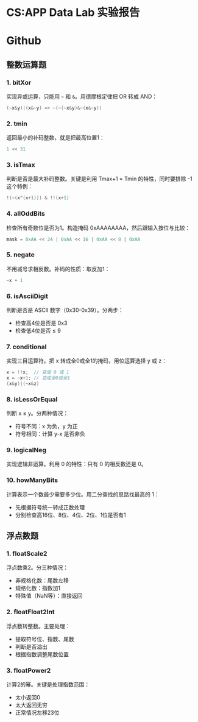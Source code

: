 

# CS:APP Data Lab 实验报告

# Github


## 整数运算题

### 1. bitXor
实现异或运算，只能用 `~` 和 `&`。用德摩根定律把 OR 转成 AND：
```c
(~x&y)|(x&~y) => ~(~(~x&y)&~(x&~y))
```

### 2. tmin
返回最小的补码整数，就是把最高位置1：
```c
1 << 31
```

### 3. isTmax
判断是否是最大补码整数。关键是利用 Tmax+1 = Tmin 的特性，同时要排除 -1 这个特例：
```c
!(~(x^(x+1))) & !!(x+1)
```

### 4. allOddBits
检查所有奇数位是否为1。构造掩码 0xAAAAAAAA，然后跟输入按位与比较：
```c
mask = 0xAA << 24 | 0xAA << 16 | 0xAA << 8 | 0xAA
```

### 5. negate
不用减号求相反数。补码的性质：取反加1：
```c
~x + 1
```

### 6. isAsciiDigit
判断是否是 ASCII 数字（0x30-0x39）。分两步：
- 检查高4位是否是 0x3
- 检查低4位是否 ≤ 9

### 7. conditional
实现三目运算符。把 x 转成全0或全1的掩码，用位运算选择 y 或 z：
```c
x = !!x;  // 变成 0 或 1
x = ~x+1; // 变成全0或全1
(x&y)|(~x&z)
```

### 8. isLessOrEqual
判断 x ≤ y。分两种情况：
- 符号不同：x 为负，y 为正
- 符号相同：计算 y-x 是否非负

### 9. logicalNeg
实现逻辑非运算。利用 0 的特性：只有 0 的相反数还是 0。

### 10. howManyBits
计算表示一个数最少需要多少位。用二分查找的思路找最高的 1：
- 先根据符号统一转成正数处理
- 分别检查高16位、8位、4位、2位、1位是否有1

## 浮点数题

### 1. floatScale2
浮点数乘2。分三种情况：
- 非规格化数：尾数左移
- 规格化数：指数加1
- 特殊值（NaN等）：直接返回

### 2. floatFloat2Int
浮点数转整数。主要处理：
- 提取符号位、指数、尾数
- 判断是否溢出
- 根据指数调整尾数位置

### 3. floatPower2
计算2的幂。关键是处理指数范围：
- 太小返回0
- 太大返回无穷
- 正常情况左移23位
